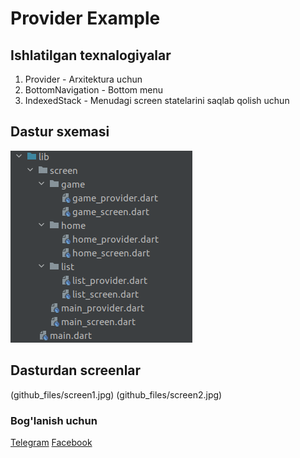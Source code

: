 # Provider Example
## Ishlatilgan texnalogiyalar
1. Provider          - Arxitektura uchun
2. BottomNavigation  - Bottom menu 
3. IndexedStack      - Menudagi screen statelarini saqlab qolish uchun

## Dastur sxemasi
![Dastur sxemasi](github_files/scheme.png)

## Dasturdan screenlar
(github_files/screen1.jpg)
(github_files/screen2.jpg)


### Bog'lanish uchun
[Telegram](https://t.me/abbos2101)
[Facebook](https://www.facebook.com/abbos.bobomurodov.2101)
